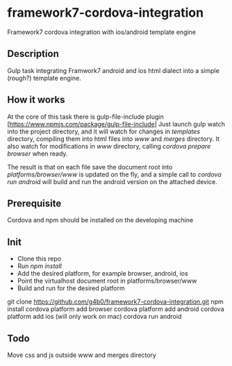 # framework7-cordova-integration
Framework7 cordova integration with ios/android template engine

## Description
Gulp task integrating Framwork7 android and ios html dialect into a simple (rough?) template engine.

## How it works
At the core of this task there is gulp-file-include plugin [https://www.npmjs.com/package/gulp-file-include]
Just launch gulp watch into the project directory, and it will watch for changes in *templates* directory, compiling them into
html files into *www* and *merges* directory.
It also watch for modifications in *www* directory, calling *cordova prepare browser* when ready.

The result is that on each file save the document root into *platforms/browser/www* is updated on the fly, and a simple call to 
*cordova run android* will build and run the android version on the attached device.

## Prerequisite
Cordova and npm should be installed on the developing machine

## Init
* Clone this repo
* Run *npm install*
* Add the desired platform, for example browser, android, ios
* Point the virtualhost document root in platforms/browser/www
* Build and run for the desired platform

git clone https://github.com/g4b0/framework7-cordova-integration.git
npm install
cordova platform add browser
cordova platform add android
cordova platform add ios (will only work on mac)
cordova run android

## Todo
Move css and js outside www and merges directory


